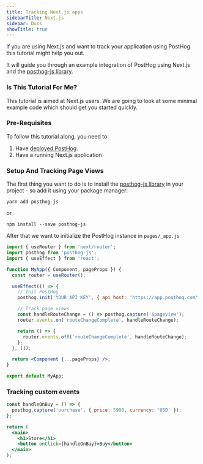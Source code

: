 ```yaml
---
title: Tracking Next.js apps
sidebarTitle: Next.js
sidebar: Docs
showTitle: true
---
```


If you are using Next.js and want to track your application using PostHog this tutorial might help you out. 

It will guide you through an example integration of PostHog using Next.js and the [posthog-js library](/docs/integrate/client/js). 

### Is This Tutorial For Me?

This tutorial is aimed at Next.js users. 
We are going to look at some minimal example code which should get you started quickly.

### Pre-Requisites

To follow this tutorial along, you need to:

1. Have [deployed PostHog](/docs/deployment).
2. Have a running Next.js application

### Setup And Tracking Page Views

The first thing you want to do is to install the [posthog-js library](/docs/integrate/client/js) in your project - so add it using your package manager:

```
yarn add posthog-js
```

or

```
npm install --save posthog-js
```

After that we want to initialize the PostHog instance in `pages/_app.js`

```jsx
import { useRouter } from 'next/router';
import posthog from 'posthog-js';
import { useEffect } from 'react';

function MyApp({ Component, pageProps }) {
  const router = useRouter();

  useEffect(() => {
    // Init PostHog
    posthog.init('YOUR_API_KEY', { api_host: 'https://app.posthog.com' });

    // Track page views
    const handleRouteChange = () => posthog.capture('$pageview');
    router.events.on('routeChangeComplete', handleRouteChange);

    return () => {
      router.events.off('routeChangeComplete', handleRouteChange);
    };
  }, []);

  return <Component {...pageProps} />;
}

export default MyApp;
```

### Tracking custom events

```jsx
const handleOnBuy = () => {
  posthog.capture('purchase', { price: 5900, currency: 'USD' });
};

return (
  <main>
    <h1>Store</h1>
    <button onClick={handleOnBuy}>Buy</button>
  </main>
);
```

